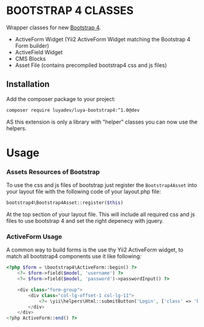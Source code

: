 BOOTSTRAP 4 CLASSES
===================

Wrapper classes for new [Bootstrap 4](http://v4-alpha.getbootstrap.com).

+ ActiveForm Widget (Yii2 ActiveForm Widget matching the Bootstrap 4 Form builder)
+ ActiveField Widget
+ CMS Blocks
+ Asset File (contains precompiled bootstrap4 css and js files)

## Installation

Add the composer package to your project:

```sh
composer require luyadev/luya-bootstrap4:^1.0@dev
```

AS this extension is only a library with "helper" classes you can now use the helpers.

# Usage

### Assets Resources of Bootstrap

To use the css and js files of bootstrap just register the `Bootstrap4Asset` into your layout file with the following code of your layout.php file:

```php
bootstrap4\Bootstrap4Asset::register($this)
```

At the top section of your layout file. This will include all required css and js files to use bootstrap 4 and set the right depenecy with jquery.

### ActiveForm Usage

A common way to build forms is the use thy Yii2 ActiveForm widget, to match all bootstrap4 components use it like following:

```php
<?php $form = \bootstrap4\ActiveForm::begin() ?>
    <?= $form->field($model, 'username') ?>
    <?= $form->field($model, 'password')->passwordInput() ?>

    <div class="form-group">
        <div class="col-lg-offset-1 col-lg-11">
            <?= \yii\helpers\Html::submitButton('Login', ['class' => 'btn btn-primary']) ?>
        </div>
    </div>
<?php ActiveForm::end() ?>
```
